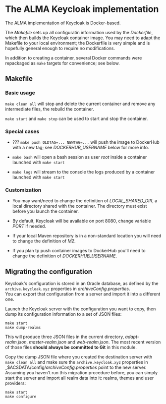 # The ALMA Keycloak implementation

The ALMA implementation of Keycloak is Docker-based.

The _Makefile_ sets up all configuratin information used by the _Dockerfile_,
which then builds the Keycloak container image. You may need to adapt the
Makefile to your local environment; the Dockerfile is very simple and is
hopefully general enough to require no modifications.

In addition to creating a container, several Docker commands were repackaged as `make` targets for convenience; see below.

## Makefile

### Basic usage

`make clean all` will stop and delete the current container and remove
any intermediate files, the rebuild the container.

`make start` and `make stop` can be used to start and stop the container.

### Special cases

* ??? `make push OLDTAG=... NEWTAG=...` will push the image to DockerHub with a new tag;
see _DOCKERHUB\_USERNAME_ below for more info.

* `make bash` will open a bash session as user _root_ inside a container launched with `make start`

* `make logs` will stream to the console the logs produced by a container launched with `make start`

### Customization

* You may want/need to change the definition of _LOCAL\_SHARED\_DIR_,
a local directory shared with the container. The directory must exist
before you launch the container.

* By default, Keycloak will be available on port 8080, change
variable _PORT_ if needed.

* If your local Maven repository is in a non-standard location you will need
to change the definition of _M2_.

* If you plan tp push container images to DockerHub you'll need to change
the definition of _DOCKERHUB\_USERNAME_.

## Migrating the configuration

Keycloak's configuration is stored in an Oracle database, as defined by the `archive.keycloak.xyz` properties in _archiveConfig.properties_.  
You can export that configuration from a server and import it into a different one.

Launch the Keycloak server with the configuration you want to copy,
then dump its configuration information to a set of JSON files:
```
make start
make dump-realms
```
This will produce three JSON files in the current directory, _adapt-realm.json_, _master-realm.json_ and _web-realm.json_. The most recent version of those files **should always be committed to Git** in this module.

Copy the dump JSON file where you created the destination server with
`make clean all` and make sure the `archive.keycloak.xyz` properties in
_$ACSDATA/config/_archiveConfig.properties_ point to the new server.
Assuming you haven't run this migration procedure before, you can simply start
the server and import all realm data into it: realms,
themes and user providers:
```
make start
make configure
```
